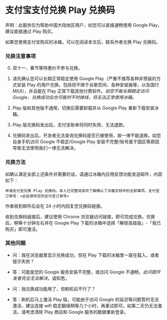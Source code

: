 # 支付宝支付兑换 Play 兑换码

声明：此服务仅为帮助中国大陆地区用户，如您可以直接通畅使用 Google Play，建议直接通过 Play 购买。

如果您使用支付宝购买的冰箱，可以在阅读本文后，联系作者兑换 Play 兑换码。

### 兑换注意事项

0. 双十一、春节等特惠价不参与兑换。

1. 请先确认您可以长期正常稳定使用 Google Play（严重不推荐各种非预装的方式安装 Play 的用户兑换，包括但不限于谷歌空间、各种安装器等，以及国行 MIUI），并且能在 Play 正常下载其他付费软件。*如您不能长期稳定访问 Google，兑换成功后也可能时不时掉线，将无法正常使用冰箱。*

2. Play 版和其他版不通用，切换后需要卸载并从 Google Play 重新下载安装冰箱。

3. Play 版兑换码发出后，支付宝账单将同时失效，无法退款。

4. 兑换码发出后，开发者无法查询兑换码是否已被使用，故一律不能退换。如您自身手机访问 Google 不稳定/Google Play 安装不完整/账号属于国区等原因导致无法使用我们一律无法解决。

### 兑换方法

如确认满足全部上述条件并需要的话，请通过冰箱内应用反馈功能发送邮件，内容如下：

```
申请支付宝兑换 Play 兑换码。本人已完整阅读并了解确认了冰箱文档中的全部事项。支付宝订单号：<此处填写您的支付宝订单号>
```

作者收到邮件后会在 24 小时内回复您兑换码链接。

收到兑换码链接后，建议使用 Chrome 浏览器访问链接，即可完成兑换。兑换后，稍等十分钟左右并在 Google Play 下载的冰箱中选择「解锁高级版」-「我已购买」即可激活。

### 其他问题

- 问：我在浏览器里显示兑换成功，但在 Play 下载的冰箱里一直在载入，或者提示失败？
- 答：可能是您的 Google 服务安装不完整，或访问 Google 不通畅，*此问题开发者完全无法解决*，请知悉。

- 问：我兑换成功能用了，但刷机后不行了？
- 答：刷机后马上激活 Play 版，可能由于访问 Google 的延迟等问题暂时无法激活，建议连接 wifi 稳定翻墙稍等几个小时，再重试即可。如第二天仍无法激活，请考虑清除 Play 商店和 Google 服务的数据重新登录。

